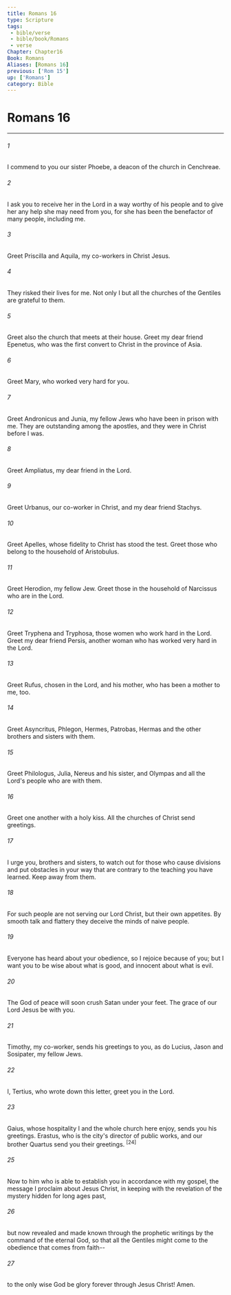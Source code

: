 ```yaml
---
title: Romans 16
type: Scripture
tags:
 - bible/verse
 - bible/book/Romans
 - verse
Chapter: Chapter16
Book: Romans
Aliases: [Romans 16]
previous: ['Rom 15']
up: ['Romans']
category: Bible
---
```

# Romans 16

***


###### 1 
I commend to you our sister Phoebe, a deacon of the church in Cenchreae. 

###### 2 
I ask you to receive her in the Lord in a way worthy of his people and to give her any help she may need from you, for she has been the benefactor of many people, including me. 

###### 3 
Greet Priscilla and Aquila, my co-workers in Christ Jesus. 

###### 4 
They risked their lives for me. Not only I but all the churches of the Gentiles are grateful to them. 

###### 5 
Greet also the church that meets at their house. Greet my dear friend Epenetus, who was the first convert to Christ in the province of Asia. 

###### 6 
Greet Mary, who worked very hard for you. 

###### 7 
Greet Andronicus and Junia, my fellow Jews who have been in prison with me. They are outstanding among the apostles, and they were in Christ before I was. 

###### 8 
Greet Ampliatus, my dear friend in the Lord. 

###### 9 
Greet Urbanus, our co-worker in Christ, and my dear friend Stachys. 

###### 10 
Greet Apelles, whose fidelity to Christ has stood the test. Greet those who belong to the household of Aristobulus. 

###### 11 
Greet Herodion, my fellow Jew. Greet those in the household of Narcissus who are in the Lord. 

###### 12 
Greet Tryphena and Tryphosa, those women who work hard in the Lord. Greet my dear friend Persis, another woman who has worked very hard in the Lord. 

###### 13 
Greet Rufus, chosen in the Lord, and his mother, who has been a mother to me, too. 

###### 14 
Greet Asyncritus, Phlegon, Hermes, Patrobas, Hermas and the other brothers and sisters with them. 

###### 15 
Greet Philologus, Julia, Nereus and his sister, and Olympas and all the Lord's people who are with them. 

###### 16 
Greet one another with a holy kiss. All the churches of Christ send greetings. 

###### 17 
I urge you, brothers and sisters, to watch out for those who cause divisions and put obstacles in your way that are contrary to the teaching you have learned. Keep away from them. 

###### 18 
For such people are not serving our Lord Christ, but their own appetites. By smooth talk and flattery they deceive the minds of naive people. 

###### 19 
Everyone has heard about your obedience, so I rejoice because of you; but I want you to be wise about what is good, and innocent about what is evil. 

###### 20 
The God of peace will soon crush Satan under your feet. The grace of our Lord Jesus be with you. 

###### 21 
Timothy, my co-worker, sends his greetings to you, as do Lucius, Jason and Sosipater, my fellow Jews. 

###### 22 
I, Tertius, who wrote down this letter, greet you in the Lord. 

###### 23 
Gaius, whose hospitality I and the whole church here enjoy, sends you his greetings. Erastus, who is the city's director of public works, and our brother Quartus send you their greetings. <sup class="versenum">[24]</sup> 

###### 25 
Now to him who is able to establish you in accordance with my gospel, the message I proclaim about Jesus Christ, in keeping with the revelation of the mystery hidden for long ages past, 

###### 26 
but now revealed and made known through the prophetic writings by the command of the eternal God, so that all the Gentiles might come to the obedience that comes from faith-- 

###### 27 
to the only wise God be glory forever through Jesus Christ! Amen. 

